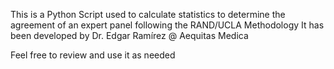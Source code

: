 This is a Python Script used to calculate statistics to determine the agreement of an expert panel following the RAND/UCLA Methodology
It has been developed by Dr. Edgar Ramírez @ Aequitas Medica

Feel free to review and use it as needed
